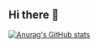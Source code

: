 ## Hi there 👋

[![Anurag's GitHub stats](https://github-readme-stats.vercel.app/api?username=sugerzzx)](https://github.com/anuraghazra/github-readme-stats)

<!--
**sugerzzx/sugerzzx** is a ✨ _special_ ✨ repository because its `README.md` (this file) appears on your GitHub profile.

Here are some ideas to get you started:

- 🔭 I’m currently working on ...
- 🌱 I’m currently learning ...
- 👯 I’m looking to collaborate on ...
- 🤔 I’m looking for help with ...
- 💬 Ask me about ...
- 📫 How to reach me: ...
- 😄 Pronouns: ...
- ⚡ Fun fact: ...
-->
